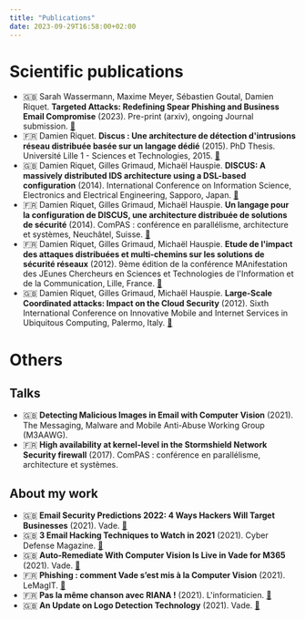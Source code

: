 ```yaml
---
title: "Publications"
date: 2023-09-29T16:58:00+02:00
---
```


# Scientific publications

- :uk: Sarah Wassermann, Maxime Meyer, Sébastien Goutal, Damien Riquet. **Targeted Attacks: Redefining Spear Phishing
and Business Email Compromise** (2023). Pre-print (arxiv), ongoing Journal submission.
[:link:](https://arxiv.org/abs/2309.14166)
- :fr: Damien Riquet. **Discus : Une architecture de détection d'intrusions réseau distribuée basée sur un langage
dédié** (2015). PhD Thesis. Université Lille 1 - Sciences et Technologies, 2015.
[:link:](https://theses.hal.science/tel-01757859/)
- :uk: Damien Riquet, Gilles Grimaud, Michaël Hauspie. **DISCUS: A massively distributed IDS architecture using a
DSL-based configuration** (2014). International Conference on Information Science, Electronics and Electrical Engineering, 
Sapporo, Japan.
[:link:](https://hal.univ-lille.fr/hal-00996876)
- :fr: Damien Riquet, Gilles Grimaud, Michaël Hauspie. **Un langage pour la configuration de DISCUS, une architecture
distribuée de solutions de sécurité** (2014). ComPAS : conférence en parallélisme, architecture et systèmes, 
Neuchâtel, Suisse. 
[:link:](https://hal.science/hal-00995674/)
- :fr: Damien Riquet, Gilles Grimaud, Michaël Hauspie. **Etude de l'impact des attaques distribuées et multi-chemins sur
les solutions de sécurité réseaux** (2012). 9ème édition de la conférence MAnifestation des JEunes Chercheurs en Sciences et
Technologies de l'Information et de la Communication, Lille, France.
[:link:](https://hal.science/hal-00746991/)
- :uk: Damien Riquet, Gilles Grimaud, Michaël Hauspie. **Large-Scale Coordinated attacks: Impact on the Cloud Security** (2012).
Sixth International Conference on Innovative Mobile and Internet Services in Ubiquitous Computing, Palermo, Italy.
[:link:](https://ieeexplore.ieee.org/abstract/document/6296915)

# Others

## Talks

- :uk: **Detecting Malicious Images in Email with Computer Vision** (2021). The Messaging, Malware and Mobile Anti-Abuse
Working Group (M3AAWG).
- :fr: **High availability at kernel-level in the Stormshield Network Security firewall** (2017). ComPAS : conférence en
parallélisme, architecture et systèmes.

## About my work

- :uk: **Email Security Predictions 2022: 4 Ways Hackers Will Target Businesses** (2021). Vade.
[:link:](https://www.vadesecure.com/en/blog/email-security-predictions)
- :uk: **3 Email Hacking Techniques to Watch in 2021** (2021). Cyber Defense Magazine.
[:link:](https://www.cyberdefensemagazine.com/3-email-hacking-techniques/)
- :uk: **Auto-Remediate With Computer Vision Is Live in Vade for M365** (2021). Vade.
[:link:](https://www.vadesecure.com/en/blog/auto-remediate-with-computer-vision-is-live-in-vade-for-m365)
- :fr: **Phishing : comment Vade s’est mis à la Computer Vision** (2021). LeMagIT.
[:link:](https://www.lemagit.fr/etude/Phishing-comment-Vade-Secure-sest-mis-a-la-Computer-Vision)
- :fr: **Pas la même chanson avec RIANA !** (2021). L'informaticien.
[:link:](https://www.linformaticien.com/magazine/cloud/57431-59pas-la-meme-chanson-avec-riana.html)
- :uk: **An Update on Logo Detection Technology** (2021). Vade.
[:link:](https://www.vadesecure.com/en/blog/an-update-on-logo-detection-technology)

